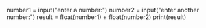 number1 = input("enter a number:")
number2 = input("enter another number:")
result = float(number1) + float(number2)
print(result)

